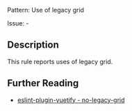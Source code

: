 Pattern: Use of legacy grid

Issue: -

## Description

This rule reports uses of legacy grid.

## Further Reading

* [eslint-plugin-vuetify - no-legacy-grid](https://github.com/vuetifyjs/eslint-plugin-vuetify/blob/master/lib/rules/no-legacy-grid.js)
